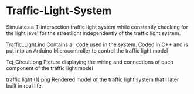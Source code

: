 # Traffic-Light-System
Simulates a T-intersection traffic light system while constantly checking for the light level for the streetlight independently of the traffic light system.

Traffic_Light.ino
Contains all code used in the system. Coded in C++ and is put into an Arduino Microcontroller to control the traffic light model

Tej_Circuit.png
Picture displaying the wiring and connections of each component of the traffic light model

traffic light (1).png
Rendered model of the traffic light system that I later built in real life. 
